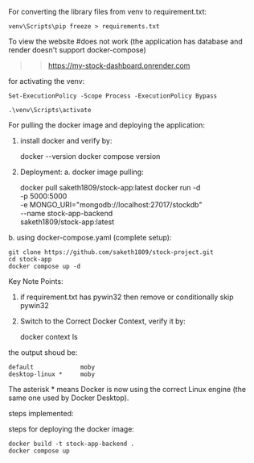 For converting the library files from venv to requirement.txt:

    venv\Scripts\pip freeze > requirements.txt

To view the website #does not work (the application has database and render doesn't support docker-compose)
>> https://my-stock-dashboard.onrender.com

for activating the venv:
    
    Set-ExecutionPolicy -Scope Process -ExecutionPolicy Bypass

    .\venv\Scripts\activate

For pulling the docker image and deploying the application:
1. install docker and verify by:

    docker --version
    docker compose version

2. Deployment:
a. docker image pulling:

    docker pull saketh1809/stock-app:latest
    docker run -d \
        -p 5000:5000 \
        -e MONGO_URI="mongodb://localhost:27017/stockdb" \
        --name stock-app-backend \
        saketh1809/stock-app:latest

b. using docker-compose.yaml (complete setup):

    git clone https://github.com/saketh1809/stock-project.git
    cd stock-app
    docker compose up -d

Key Note Points:

1. if requirement.txt has pywin32 then remove or conditionally skip pywin32

2. Switch to the Correct Docker Context, verify it by:

    docker context ls

the output shoud be:

    default             moby
    desktop-linux *     moby

The asterisk * means Docker is now using the correct Linux engine (the same one used by Docker Desktop).

steps implemented:

steps for deploying the docker image:

    docker build -t stock-app-backend .
    docker compose up

